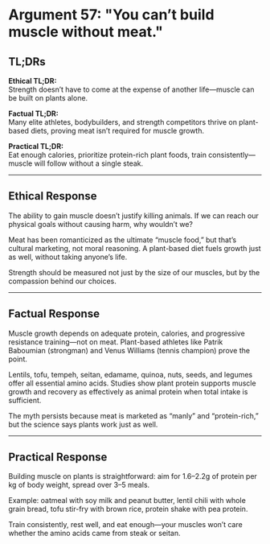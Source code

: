 <!-- type: Health & Nutrition -->

# Argument 57: "You can’t build muscle without meat."

## TL;DRs

**Ethical TL;DR:**  
Strength doesn’t have to come at the expense of another life—muscle can be built on plants alone.

**Factual TL;DR:**  
Many elite athletes, bodybuilders, and strength competitors thrive on plant-based diets, proving meat isn’t required for muscle growth.

**Practical TL;DR:**  
Eat enough calories, prioritize protein-rich plant foods, train consistently—muscle will follow without a single steak.

---

## Ethical Response

The ability to gain muscle doesn’t justify killing animals. If we can reach our physical goals without causing harm, why wouldn’t we?

Meat has been romanticized as the ultimate “muscle food,” but that’s cultural marketing, not moral reasoning. A plant-based diet fuels growth just as well, without taking anyone’s life.

Strength should be measured not just by the size of our muscles, but by the compassion behind our choices.

---

## Factual Response

Muscle growth depends on adequate protein, calories, and progressive resistance training—not on meat. Plant-based athletes like Patrik Baboumian (strongman) and Venus Williams (tennis champion) prove the point.

Lentils, tofu, tempeh, seitan, edamame, quinoa, nuts, seeds, and legumes offer all essential amino acids. Studies show plant protein supports muscle growth and recovery as effectively as animal protein when total intake is sufficient.

The myth persists because meat is marketed as “manly” and “protein-rich,” but the science says plants work just as well.

---

## Practical Response

Building muscle on plants is straightforward: aim for 1.6–2.2g of protein per kg of body weight, spread over 3–5 meals.

Example: oatmeal with soy milk and peanut butter, lentil chili with whole grain bread, tofu stir-fry with brown rice, protein shake with pea protein.

Train consistently, rest well, and eat enough—your muscles won’t care whether the amino acids came from steak or seitan.
